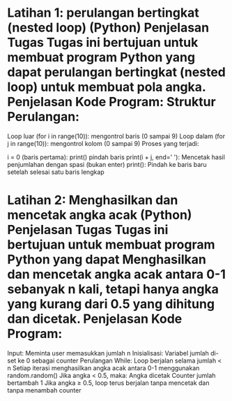 # Latihan 1: perulangan bertingkat (nested loop) (Python) Penjelasan Tugas Tugas ini bertujuan untuk membuat program Python yang dapat perulangan bertingkat (nested loop) untuk membuat pola angka. Penjelasan Kode Program: Struktur Perulangan:

Loop luar (for i in range(10)): mengontrol baris (0 sampai 9) Loop dalam (for j in range(10)): mengontrol kolom (0 sampai 9) Proses yang terjadi:

i = 0 (baris pertama): print() pindah baris print(i + j, end=' '): Mencetak hasil penjumlahan dengan spasi (bukan enter) print(): Pindah ke baris baru setelah selesai satu baris lengkap

# Latihan 2: Menghasilkan dan mencetak angka acak (Python) Penjelasan Tugas Tugas ini bertujuan untuk membuat program Python yang dapat Menghasilkan dan mencetak angka acak antara 0-1 sebanyak n kali, tetapi hanya angka yang kurang dari 0.5 yang dihitung dan dicetak. Penjelasan Kode Program:

Input: Meminta user memasukkan jumlah n Inisialisasi: Variabel jumlah di-set ke 0 sebagai counter Perulangan While: Loop berjalan selama jumlah < n Setiap iterasi menghasilkan angka acak antara 0-1 menggunakan random.random() Jika angka < 0.5, maka: Angka dicetak Counter jumlah bertambah 1 Jika angka ≥ 0.5, loop terus berjalan tanpa mencetak dan tanpa menambah counter

